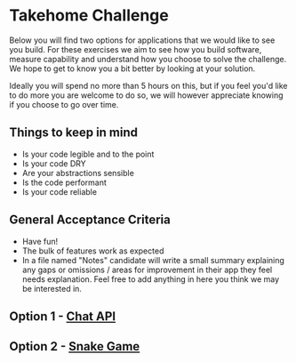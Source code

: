 # Takehome Challenge

Below you will find two options for applications that we would like to see you build. For these exercises we aim to see how you build software, measure capability and understand how you choose to solve the challenge. We hope to get to know you a bit better by looking at your solution.

Ideally you will spend no more than 5 hours on this, but if you feel you'd like to do more you are welcome to do so, we will however appreciate knowing if you choose to go over time.

## Things to keep in mind

- Is your code legible and to the point
- Is your code DRY
- Are your abstractions sensible
- Is the code performant
- Is your code reliable

## General Acceptance Criteria

- Have fun!
- The bulk of features work as expected
- In a file named "Notes" candidate will write a small summary explaining any gaps or omissions / areas for improvement in their app they feel needs explanation. Feel free to add anything in here you think we may be interested in.

## Option 1 - [Chat API](./chat.md)

## Option 2 - [Snake Game](./snake.md)
